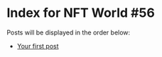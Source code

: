 # Index for NFT World #56
Posts will be displayed in the order below:

- [Your first post](./001-first.md)

